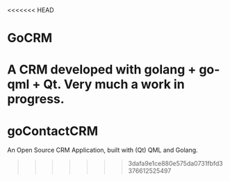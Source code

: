 <<<<<<< HEAD
# GoCRM
A CRM developed with golang + go-qml + Qt.
Very much a work in progress.
=======
# goContactCRM
An Open Source CRM Application, built with (Qt) QML and Golang.
>>>>>>> 3dafa9e1ce880e575da0731fbfd3376612525497

